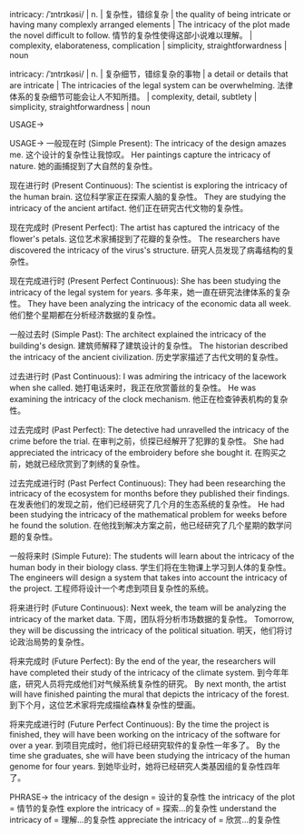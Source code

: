 intricacy: /ˈɪntrɪkəsi/ | n. | 复杂性，错综复杂 | the quality of being intricate or having many complexly arranged elements | The intricacy of the plot made the novel difficult to follow.  情节的复杂性使得这部小说难以理解。 | complexity, elaborateness, complication | simplicity, straightforwardness | noun

intricacy: /ˈɪntrɪkəsi/ | n. | 复杂细节，错综复杂的事物 | a detail or details that are intricate | The intricacies of the legal system can be overwhelming. 法律体系的复杂细节可能会让人不知所措。 | complexity, detail, subtlety | simplicity, straightforwardness | noun


USAGE->

USAGE->
一般现在时 (Simple Present):
The intricacy of the design amazes me.  这个设计的复杂性让我惊叹。
Her paintings capture the intricacy of nature. 她的画捕捉到了大自然的复杂性。


现在进行时 (Present Continuous):
The scientist is exploring the intricacy of the human brain.  这位科学家正在探索人脑的复杂性。
They are studying the intricacy of the ancient artifact. 他们正在研究古代文物的复杂性。


现在完成时 (Present Perfect):
The artist has captured the intricacy of the flower's petals.  这位艺术家捕捉到了花瓣的复杂性。
The researchers have discovered the intricacy of the virus's structure. 研究人员发现了病毒结构的复杂性。


现在完成进行时 (Present Perfect Continuous):
She has been studying the intricacy of the legal system for years.  多年来，她一直在研究法律体系的复杂性。
They have been analyzing the intricacy of the economic data all week. 他们整个星期都在分析经济数据的复杂性。


一般过去时 (Simple Past):
The architect explained the intricacy of the building's design.  建筑师解释了建筑设计的复杂性。
The historian described the intricacy of the ancient civilization. 历史学家描述了古代文明的复杂性。


过去进行时 (Past Continuous):
I was admiring the intricacy of the lacework when she called.  她打电话来时，我正在欣赏蕾丝的复杂性。
He was examining the intricacy of the clock mechanism. 他正在检查钟表机构的复杂性。


过去完成时 (Past Perfect):
The detective had unravelled the intricacy of the crime before the trial.  在审判之前，侦探已经解开了犯罪的复杂性。
She had appreciated the intricacy of the embroidery before she bought it. 在购买之前，她就已经欣赏到了刺绣的复杂性。


过去完成进行时 (Past Perfect Continuous):
They had been researching the intricacy of the ecosystem for months before they published their findings. 在发表他们的发现之前，他们已经研究了几个月的生态系统的复杂性。
He had been studying the intricacy of the mathematical problem for weeks before he found the solution.  在他找到解决方案之前，他已经研究了几个星期的数学问题的复杂性。


一般将来时 (Simple Future):
The students will learn about the intricacy of the human body in their biology class.  学生们将在生物课上学习到人体的复杂性。
The engineers will design a system that takes into account the intricacy of the project. 工程师将设计一个考虑到项目复杂性的系统。


将来进行时 (Future Continuous):
Next week, the team will be analyzing the intricacy of the market data.  下周，团队将分析市场数据的复杂性。
Tomorrow, they will be discussing the intricacy of the political situation. 明天，他们将讨论政治局势的复杂性。


将来完成时 (Future Perfect):
By the end of the year, the researchers will have completed their study of the intricacy of the climate system.  到今年年底，研究人员将完成他们对气候系统复杂性的研究。
By next month, the artist will have finished painting the mural that depicts the intricacy of the forest. 到下个月，这位艺术家将完成描绘森林复杂性的壁画。


将来完成进行时 (Future Perfect Continuous):
By the time the project is finished, they will have been working on the intricacy of the software for over a year.  到项目完成时，他们将已经研究软件的复杂性一年多了。
By the time she graduates, she will have been studying the intricacy of the human genome for four years. 到她毕业时，她将已经研究人类基因组的复杂性四年了。



PHRASE->
the intricacy of the design = 设计的复杂性
the intricacy of the plot = 情节的复杂性
explore the intricacy of = 探索...的复杂性
understand the intricacy of = 理解...的复杂性
appreciate the intricacy of = 欣赏...的复杂性

